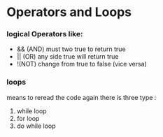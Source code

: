 # Operators and Loops
### logical Operators like:
- && (AND) must two true to return true
- || (OR) any side true will return true
- !(NOT) change from true to false (vice versa)
### loops
means to reread the code again
there is three type :
1. while loop
1. for loop
1. do while loop



